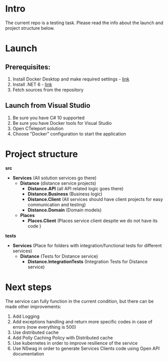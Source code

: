 # Intro
The current repo is a testing task. Please read the info about the launch and project structure below.

# Launch
## Prerequisites:
1. Install Docker Desktop and make required settings - [link](https://www.docker.com/products/docker-desktop)
2. Install .NET 6 - [link](https://dotnet.microsoft.com/en-us/download/dotnet/6.0)
3. Fetch sources from the repository

## Launch from Visual Studio
1. Be sure you have C# 10 supported
2. Be sure you have Docker tools for Visual Studio
3. Open CTeleport solution
4. Choose "Docker" configuration to start the application

# Project structure
<b>src</b>
- <b>Services</b> (All solution services go there)
  - <b>Distance</b> (distance service projects)
    - <b>Distance.API</b>      (all API related logic goes there)
    - <b>Distance.Business</b> (Business logic)
    - <b>Distance.Client</b>   (All services should have client projects for easy communication and testing)
    - <b>Distance.Domain</b>   (Domain models)
  - <b>Places</b>
    - <b>Places.Client</b>     (Places service client despite we do not have its code )

<b>tests</b> 
 - <b>Services</b> (Place for folders with integration/functional tests for different services)
   - <b>Distance</b> (Tests for Distance service)
     - <b>Distance.IntegrationTests</b> (Integration Tests for Distance service)


# Next steps
The service can fully function in the current condition, but there can be made other improvements:
1. Add Logging
2. Add exceptions handling and return more specific codes in case of errors (now everything is 500)
3. Use distributed cache
4. Add Polly Caching Policy with Distributed cache
5. Use kubernetes in order to improve resilience of the service
6. Use NSwag in order to generate Services Clients code using Open API documentation
